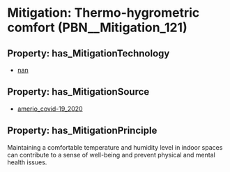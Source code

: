 # Mitigation: __Thermo-hygrometric comfort__ (PBN__Mitigation_121)

## Property: has_MitigationTechnology

* [nan](../Technology/PBN__Technology_22)

## Property: has_MitigationSource

* [amerio_covid-19_2020](../Article/PBN__Article_254)

## Property: has_MitigationPrinciple

Maintaining a comfortable temperature and humidity level in indoor spaces can contribute to a sense of well-being and prevent physical and mental health issues.

